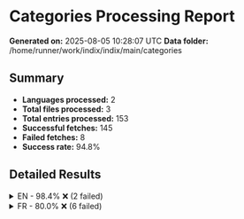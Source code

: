 # Categories Processing Report

**Generated on:** 2025-08-05 10:28:07 UTC
**Data folder:** /home/runner/work/indix/indix/main/categories

## Summary

- **Languages processed:** 2
- **Total files processed:** 3
- **Total entries processed:** 153
- **Successful fetches:** 145
- **Failed fetches:** 8
- **Success rate:** 94.8%

## Detailed Results

<details>
<summary>EN - 98.4% ❌ (2 failed)</summary>

- **Files processed:** 1
- **Total entries:** 123
- **Successful:** 121
- **Failed:** 2

### EN Files

<details>
<summary>Celebrities (star) [#A882DD]: 98.4% ❌ (2 failed)</summary>

- 'Chris Evans': Wikipedia page for 'Chris_Evans' in language 'en' has no content. This may be the article of the day, a redirect page, disambiguation page, or a page with no extractable content.
- 'J.K. Rowling': Wikipedia page for 'J.K._Rowling' in language 'en' has no content. This may be the article of the day, a redirect page, disambiguation page, or a page with no extractable content.

</details>

</details>

<details>
<summary>FR - 80.0% ❌ (6 failed)</summary>

- **Files processed:** 2
- **Total entries:** 30
- **Successful:** 24
- **Failed:** 6

### FR Files

<details>
<summary>Enfants (child_care) [#FF8C61]: 90.0% ❌ (1 failed)</summary>

- 'donkey kong': Wikipedia page for 'Donkey_kong' in language 'fr' has no content. This may be the article of the day, a redirect page, disambiguation page, or a page with no extractable content.

</details>

<details>
<summary>Disney (castle) [#F896D8]: 75.0% ❌ (5 failed)</summary>

- 'Buzz L'Éclair': Wikipedia page for 'Buzz_L'Éclair' in language 'fr' has no content. This may be the article of the day, a redirect page, disambiguation page, or a page with no extractable content.
- 'Dingo': Wikipedia article for 'Dingo' in language 'fr' is too short (865 characters). The article may be a stub or redirect page. Try searching for a more specific topic.
- 'Le Livre de la Jungle': Wikipedia page for 'Le_Livre_de_la_Jungle' in language 'fr' has no content. This may be the article of the day, a redirect page, disambiguation page, or a page with no extractable content.
- 'Minnie': Wikipedia page for 'Minnie' in language 'fr' has no content. This may be the article of the day, a redirect page, disambiguation page, or a page with no extractable content.
- 'Woody': Wikipedia article for 'Woody' in language 'fr' is too short (902 characters). The article may be a stub or redirect page. Try searching for a more specific topic.

</details>

</details>
